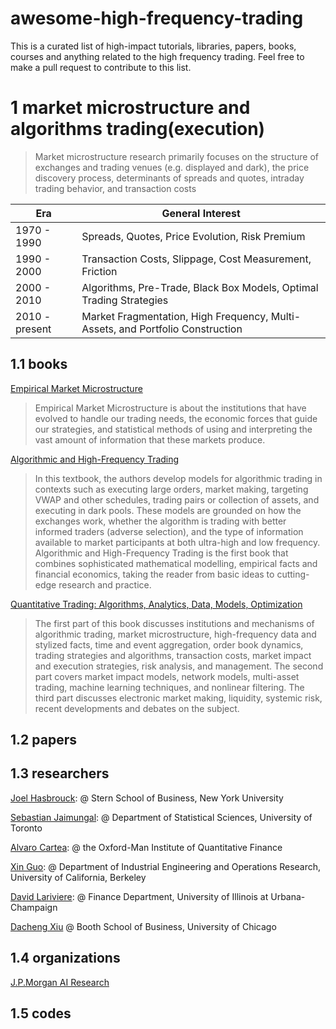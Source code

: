 # awesome-high-frequency-trading

This is a curated list of high-impact tutorials, libraries, papers, books, courses and anything related to the high frequency trading. Feel free to make a pull request to contribute to this list.

# 1 market microstructure and algorithms trading(execution)

> Market microstructure research primarily focuses on the structure of exchanges and trading venues (e.g. displayed and dark), the price discovery process, determinants of spreads and quotes, intraday trading behavior, and transaction costs

|Era|General Interest|
|---|---|
|1970 - 1990|Spreads, Quotes, Price Evolution, Risk Premium|
|1990 - 2000|Transaction Costs, Slippage, Cost Measurement, Friction|
|2000 - 2010|Algorithms, Pre-Trade, Black Box Models, Optimal Trading Strategies|
|2010 - present|Market Fragmentation, High Frequency, Multi-Assets, and Portfolio Construction|


## 1.1 books

[Empirical Market Microstructure](https://www.amazon.com/Empirical-Market-Microstructure-Institutions-Econometrics/dp/0195301641)

> Empirical Market Microstructure is about the institutions that have evolved to handle our trading needs, the economic forces that guide our strategies, and statistical methods of using and interpreting the vast amount of information that these markets produce.

[Algorithmic and High-Frequency Trading](https://www.amazon.co.uk/gp/product/1107091144/ref=s9_simh_gw_p14_d0_i1)

> In this textbook, the authors develop models for algorithmic trading in contexts such as executing large orders, market making, targeting VWAP and other schedules, trading pairs or collection of assets, and executing in dark pools. These models are grounded on how the exchanges work, whether the algorithm is trading with better informed traders (adverse selection), and the type of information available to market participants at both ultra-high and low frequency. Algorithmic and High-Frequency Trading is the first book that combines sophisticated mathematical modelling, empirical facts and financial economics, taking the reader from basic ideas to cutting-edge research and practice.

[Quantitative Trading: Algorithms, Analytics, Data, Models, Optimization](https://www.amazon.com/Quantitative-Trading-Algorithms-Analytics-Optimization/dp/1498706487/ref=sr_1_1?ie=UTF8&qid=1470801724&sr=8-1&keywords=Quantitative+Trading%3A+Algorithms%2C+Analytics%2C+Data%2C+Models%2C+Optimization)

> The first part of this book discusses institutions and mechanisms of algorithmic trading, market microstructure, high-frequency data and stylized facts, time and event aggregation, order book dynamics, trading strategies and algorithms, transaction costs, market impact and execution strategies, risk analysis, and management. The second part covers market impact models, network models, multi-asset trading, machine learning techniques, and nonlinear filtering. The third part discusses electronic market making, liquidity, systemic risk, recent developments and debates on the subject.

## 1.2 papers
## 1.3 researchers
[Joel Hasbrouck](http://people.stern.nyu.edu/jhasbrou/index.html): @ Stern School of Business, New York University

[Sebastian Jaimungal](http://sebastian.statistics.utoronto.ca/): @ Department of Statistical Sciences, University of Toronto

[Alvaro Cartea](https://www.maths.ox.ac.uk/people/alvaro.cartea): @ the Oxford-Man Institute of Quantitative Finance

[Xin Guo](https://xinguo.ieor.berkeley.edu/): @ Department of Industrial Engineering and Operations Research, University of California, Berkeley

[David Lariviere](https://www.davidlariviere.com/): @ Finance Department, University of Illinois at Urbana-Champaign

[Dacheng Xiu](https://dachxiu.chicagobooth.edu/) @ Booth School of Business, University of Chicago

## 1.4 organizations

[J.P.Morgan AI Research](https://www.jpmorgan.com/technology/artificial-intelligence)

## 1.5 codes

